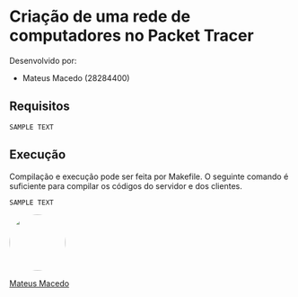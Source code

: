 # Criação de uma rede de computadores no Packet Tracer

Desenvolvido por:
+ Mateus Macedo (28284400)

## Requisitos

```
SAMPLE TEXT
```

## Execução
Compilação e execução pode ser feita por Makefile. O seguinte comando é suficiente para compilar os códigos do servidor e dos clientes.
```
SAMPLE TEXT
```

<a href="https://www.linkedin.com/in/mateus-macedo-937a32163/">
 <img style="border-radius:50%" width="100px; "src="https://avatars.githubusercontent.com/u/63172367?s=460&u=11fd26ea8a7f5663d7707d7ef254e4f8bfca1b05&v=4"/>
 <p>Mateus Macedo</p>
</a>
